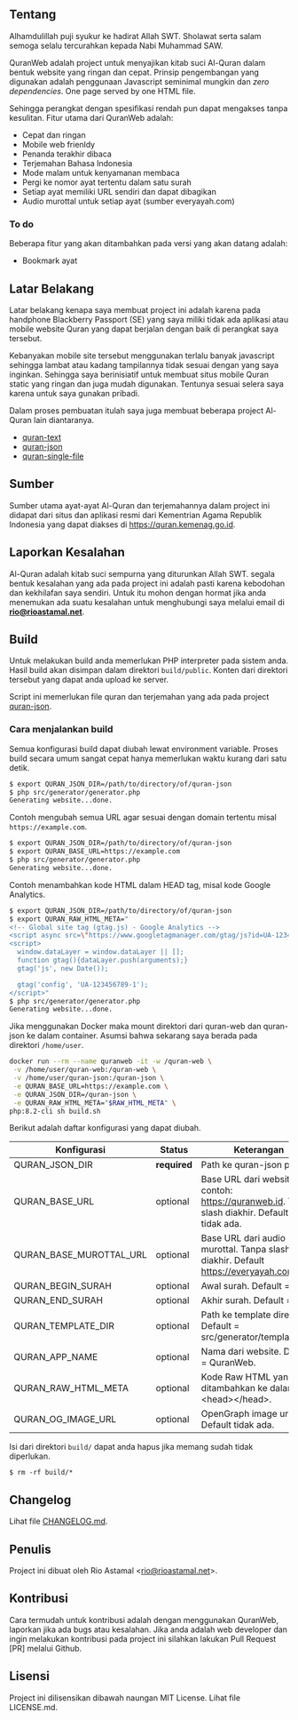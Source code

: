 ## Tentang

Alhamdulillah puji syukur ke hadirat Allah SWT. Sholawat serta salam semoga selalu tercurahkan kepada Nabi Muhammad SAW.

QuranWeb adalah project untuk menyajikan kitab suci Al-Quran dalam bentuk website yang ringan dan cepat. Prinsip pengembangan yang digunakan adalah penggunaan Javascript seminimal mungkin dan _zero dependencies_. One page served by one HTML file.

Sehingga perangkat dengan spesifikasi rendah pun dapat mengakses tanpa kesulitan. Fitur utama dari QuranWeb adalah:

* Cepat dan ringan
* Mobile web frienldy
* Penanda terakhir dibaca
* Terjemahan Bahasa Indonesia
* Mode malam untuk kenyamanan membaca
* Pergi ke nomor ayat tertentu dalam satu surah
* Setiap ayat memiliki URL sendiri dan dapat dibagikan
* Audio murottal untuk setiap ayat (sumber everyayah.com)

### To do

Beberapa fitur yang akan ditambahkan pada versi yang akan datang adalah:

* Bookmark ayat

## Latar Belakang

Latar belakang kenapa saya membuat project ini adalah karena pada handphone Blackberry Passport (SE) yang saya miliki tidak ada aplikasi atau mobile website Quran yang dapat berjalan dengan baik di perangkat saya tersebut.

Kebanyakan mobile site tersebut menggunakan terlalu banyak javascript sehingga lambat atau kadang tampilannya tidak sesuai dengan yang saya inginkan. Sehingga saya berinisiatif untuk membuat situs mobile Quran static yang ringan dan juga mudah digunakan. Tentunya sesuai selera saya karena untuk saya gunakan pribadi.

Dalam proses pembuatan itulah saya juga membuat beberapa project Al-Quran lain diantaranya.

- [quran-text](https://github.com/rioastamal/quran-text)
- [quran-json](https://github.com/rioastamal/quran-json)
- [quran-single-file](https://github.com/rioastamal/quran-single-file)

## Sumber

Sumber utama ayat-ayat Al-Quran dan terjemahannya dalam project ini didapat dari situs dan aplikasi resmi dari Kementrian Agama Republik Indonesia yang dapat diakses di https://quran.kemenag.go.id.

## Laporkan Kesalahan

Al-Quran adalah kitab suci sempurna yang diturunkan Allah SWT. segala bentuk kesalahan yang ada pada project ini adalah pasti karena kebodohan dan kekhilafan saya sendiri. Untuk itu mohon dengan hormat jika anda menemukan ada suatu kesalahan untuk menghubungi saya melalui email di **rio@rioastamal.net**.

## Build

Untuk melakukan build anda memerlukan PHP interpreter pada sistem anda. Hasil build akan disimpan dalam direktori `build/public`. Konten dari direktori tersebut yang dapat anda upload ke server.

Script ini memerlukan file quran dan terjemahan yang ada pada project [quran-json](https://github.com/rioastamal/quran-json).

### Cara menjalankan build

Semua konfigurasi build dapat diubah lewat environment variable. Proses build secara umum sangat cepat hanya memerlukan waktu kurang dari satu detik.

```sh
$ export QURAN_JSON_DIR=/path/to/directory/of/quran-json
$ php src/generator/generator.php
Generating website...done.
```

Contoh mengubah semua URL agar sesuai dengan domain tertentu misal `https://example.com`.

```sh
$ export QURAN_JSON_DIR=/path/to/directory/of/quran-json
$ export QURAN_BASE_URL=https://example.com
$ php src/generator/generator.php
Generating website...done.
```

Contoh menambahkan kode HTML dalam HEAD tag, misal kode Google Analytics.

```sh
$ export QURAN_JSON_DIR=/path/to/directory/of/quran-json
$ export QURAN_RAW_HTML_META="
<!-- Global site tag (gtag.js) - Google Analytics -->
<script async src=\"https://www.googletagmanager.com/gtag/js?id=UA-123456789-1\"></script>
<script>
  window.dataLayer = window.dataLayer || [];
  function gtag(){dataLayer.push(arguments);}
  gtag('js', new Date());

  gtag('config', 'UA-123456789-1');
</script>"
$ php src/generator/generator.php
Generating website...done.
```

Jika menggunakan Docker maka mount direktori dari quran-web dan quran-json ke dalam container. Asumsi bahwa sekarang saya berada pada direktori `/home/user`.

```sh
docker run --rm --name quranweb -it -w /quran-web \
 -v /home/user/quran-web:/quran-web \
 -v /home/user/quran-json:/quran-json \
 -e QURAN_BASE_URL=https://example.com \
 -e QURAN_JSON_DIR=/quran-json \
 -e QURAN_RAW_HTML_META="$RAW_HTML_META" \
php:8.2-cli sh build.sh
```

Berikut adalah daftar konfigurasi yang dapat diubah.

| Konfigurasi | Status | Keterangan |
|-------------|--------|------------|
| QURAN\_JSON\_DIR | **required** | Path ke quran-json project |
| QURAN\_BASE\_URL | optional | Base URL dari website contoh: https://quranweb.id. Tanpa slash diakhir. Default is tidak ada.
| QURAN\_BASE_MUROTTAL\_URL | optional | Base URL dari audio murottal. Tanpa slash diakhir. Default https://everyayah.com/data |
| QURAN\_BEGIN\_SURAH | optional | Awal surah. Default = 1 |
| QURAN\_END\_SURAH | optional | Akhir surah. Default = 114 |
| QURAN\_TEMPLATE_DIR | optional | Path ke template directory. Default = src/generator/template |
| QURAN\_APP\_NAME | optional | Nama dari website. Default = QuranWeb.
| QURAN\_RAW\_HTML\_META | optional | Kode Raw HTML yang ditambahkan ke dalam tag &lt;head&gt;&lt;/head&gt;.
| QURAN\_OG\_IMAGE\_URL | optional | OpenGraph image url. Default tidak ada.

Isi dari direktori `build/` dapat anda hapus jika memang sudah tidak diperlukan.

```
$ rm -rf build/*
```

## Changelog

Lihat file [CHANGELOG.md](CHANGELOG.md).

## Penulis

Project ini dibuat oleh Rio Astamal \<rio@rioastamal.net\>.

## Kontribusi

Cara termudah untuk kontribusi adalah dengan menggunakan QuranWeb, laporkan jika ada bugs atau kesalahan. Jika anda adalah web developer dan ingin melakukan kontribusi pada project ini silahkan lakukan Pull Request [PR] melalui Github.

## Lisensi

Project ini dilisensikan dibawah naungan MIT License. Lihat file LICENSE.md.
